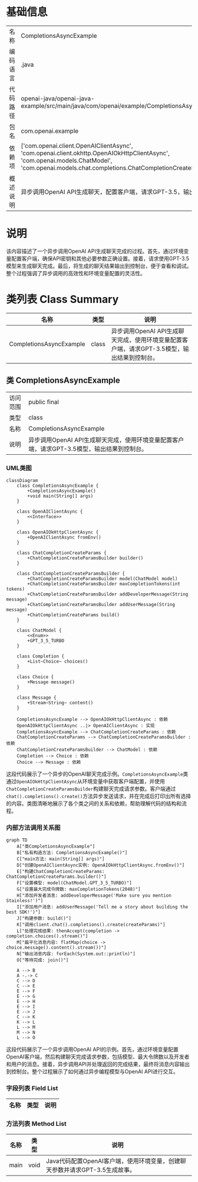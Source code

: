 # 基础信息

|      |      |
|------|------|
| 名称 | CompletionsAsyncExample |
| 编码语言 | .java |
| 代码路径 | openai-java/openai-java-example/src/main/java/com/openai/example/CompletionsAsyncExample.java |
| 包名 | com.openai.example |
| 依赖项 | ['com.openai.client.OpenAIClientAsync', 'com.openai.client.okhttp.OpenAIOkHttpClientAsync', 'com.openai.models.ChatModel', 'com.openai.models.chat.completions.ChatCompletionCreateParams'] |
| 概述说明 | 异步调用OpenAI API生成聊天，配置客户端，请求GPT-3.5，输出至控制台。 |

# 说明

该内容描述了一个异步调用OpenAI API生成聊天完成的过程。首先，通过环境变量配置客户端，确保API密钥和其他必要参数正确设置。接着，请求使用GPT-3.5模型来生成聊天完成。最后，将生成的聊天结果输出到控制台，便于查看和调试。整个过程强调了异步调用的高效性和环境变量配置的灵活性。

# 类列表 Class Summary

| 名称   | 类型  | 说明 |
|-------|------|-------------|
| CompletionsAsyncExample | class | 异步调用OpenAI API生成聊天完成，使用环境变量配置客户端，请求GPT-3.5模型，输出结果到控制台。 |



## 类 CompletionsAsyncExample

|      |      |
|------|------|
| 访问范围 | public final |
| 类型 | class |
| 名称 | CompletionsAsyncExample |
| 说明 | 异步调用OpenAI API生成聊天完成，使用环境变量配置客户端，请求GPT-3.5模型，输出结果到控制台。 |


### UML类图

```mermaid
classDiagram
    class CompletionsAsyncExample {
        +CompletionsAsyncExample()
        +void main(String[] args)
    }

    class OpenAIClientAsync {
        <<Interface>>
    }

    class OpenAIOkHttpClientAsync {
        +OpenAIClientAsync fromEnv()
    }

    class ChatCompletionCreateParams {
        +ChatCompletionCreateParamsBuilder builder()
    }

    class ChatCompletionCreateParamsBuilder {
        +ChatCompletionCreateParamsBuilder model(ChatModel model)
        +ChatCompletionCreateParamsBuilder maxCompletionTokens(int tokens)
        +ChatCompletionCreateParamsBuilder addDeveloperMessage(String message)
        +ChatCompletionCreateParamsBuilder addUserMessage(String message)
        +ChatCompletionCreateParams build()
    }

    class ChatModel {
        <<Enum>>
        +GPT_3_5_TURBO
    }

    class Completion {
        +List~Choice~ choices()
    }

    class Choice {
        +Message message()
    }

    class Message {
        +Stream~String~ content()
    }

    CompletionsAsyncExample --> OpenAIOkHttpClientAsync : 依赖
    OpenAIOkHttpClientAsync ..|> OpenAIClientAsync : 实现
    CompletionsAsyncExample --> ChatCompletionCreateParams : 依赖
    ChatCompletionCreateParams --> ChatCompletionCreateParamsBuilder : 依赖
    ChatCompletionCreateParamsBuilder --> ChatModel : 依赖
    Completion --> Choice : 依赖
    Choice --> Message : 依赖
```

这段代码展示了一个异步的OpenAI聊天完成示例。`CompletionsAsyncExample`类通过`OpenAIOkHttpClientAsync`从环境变量中获取客户端配置，并使用`ChatCompletionCreateParamsBuilder`构建聊天完成请求参数。客户端通过`chat().completions().create()`方法异步发送请求，并在完成后打印出所有选择的内容。类图清晰地展示了各个类之间的关系和依赖，帮助理解代码的结构和流程。


### 内部方法调用关系图

```mermaid
graph TD
    A["类CompletionsAsyncExample"]
    B["私有构造方法: CompletionsAsyncExample()"]
    C["main方法: main(String[] args)"]
    D["创建OpenAIClientAsync实例: OpenAIOkHttpClientAsync.fromEnv()"]
    E["构建ChatCompletionCreateParams: ChatCompletionCreateParams.builder()"]
    F["设置模型: model(ChatModel.GPT_3_5_TURBO)"]
    G["设置最大完成令牌数: maxCompletionTokens(2048)"]
    H["添加开发者消息: addDeveloperMessage('Make sure you mention Stainless!')"]
    I["添加用户消息: addUserMessage('Tell me a story about building the best SDK!')"]
    J["构建参数: build()"]
    K["调用client.chat().completions().create(createParams)"]
    L["处理完成结果: thenAccept(completion -> completion.choices().stream()"]
    M["扁平化消息内容: flatMap(choice -> choice.message().content().stream())"]
    N["输出消息内容: forEach(System.out::println)"]
    O["等待完成: join()"]

    A --> B
    A -.-> C
    C --> D
    C --> E
    E --> F
    E --> G
    E --> H
    E --> I
    E --> J
    C --> K
    K --> L
    L --> M
    M --> N
    L --> O
```

这段代码展示了一个异步调用OpenAI API的示例。首先，通过环境变量配置OpenAI客户端，然后构建聊天完成请求参数，包括模型、最大令牌数以及开发者和用户的消息。接着，异步调用API并处理返回的完成结果，最终将消息内容输出到控制台。整个过程展示了如何通过异步编程模型与OpenAI API进行交互。

### 字段列表 Field List

| 名称  | 类型  | 说明 |
|-------|-------|------|

### 方法列表 Method List

| 名称  | 类型  | 说明 |
|-------|-------|------|
| main | void | Java代码配置OpenAI客户端，使用环境变量，创建聊天参数并请求GPT-3.5生成故事。 |




